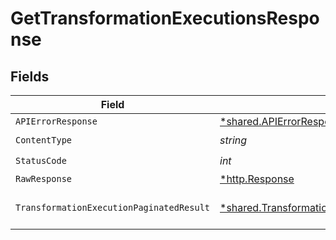 # GetTransformationExecutionsResponse


## Fields

| Field                                                                                                           | Type                                                                                                            | Required                                                                                                        | Description                                                                                                     |
| --------------------------------------------------------------------------------------------------------------- | --------------------------------------------------------------------------------------------------------------- | --------------------------------------------------------------------------------------------------------------- | --------------------------------------------------------------------------------------------------------------- |
| `APIErrorResponse`                                                                                              | [*shared.APIErrorResponse](../../models/shared/apierrorresponse.md)                                             | :heavy_minus_sign:                                                                                              | Bad Request                                                                                                     |
| `ContentType`                                                                                                   | *string*                                                                                                        | :heavy_check_mark:                                                                                              | N/A                                                                                                             |
| `StatusCode`                                                                                                    | *int*                                                                                                           | :heavy_check_mark:                                                                                              | N/A                                                                                                             |
| `RawResponse`                                                                                                   | [*http.Response](https://pkg.go.dev/net/http#Response)                                                          | :heavy_minus_sign:                                                                                              | N/A                                                                                                             |
| `TransformationExecutionPaginatedResult`                                                                        | [*shared.TransformationExecutionPaginatedResult](../../models/shared/transformationexecutionpaginatedresult.md) | :heavy_minus_sign:                                                                                              | List of transformation executions                                                                               |